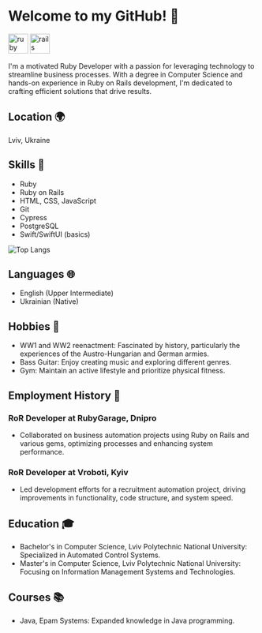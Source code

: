 # Welcome to my GitHub! 👋 

<img src="https://cdn.jsdelivr.net/gh/devicons/devicon/icons/ruby/ruby-original.svg" height="40" alt="ruby logo"  /> <img src="https://cdn.jsdelivr.net/gh/devicons/devicon/icons/rails/rails-original-wordmark.svg" height="40" alt="rails logo"  />

I'm a motivated Ruby Developer with a passion for leveraging technology to streamline business processes. With a degree in Computer Science and hands-on experience in Ruby on Rails development, I'm dedicated to crafting efficient solutions that drive results.

## Location 🌍

Lviv, Ukraine

## Skills 🚀

- Ruby
- Ruby on Rails
- HTML, CSS, JavaScript
- Git
- Cypress
- PostgreSQL
- Swift/SwiftUI (basics)

![Top Langs](https://github-readme-stats.vercel.app/api/top-langs/?username=vtodorchuk&layout=compact)

## Languages 🌐

- English (Upper Intermediate)
- Ukrainian (Native)

## Hobbies 🎨

- WW1 and WW2 reenactment: Fascinated by history, particularly the experiences of the Austro-Hungarian and German armies.
- Bass Guitar: Enjoy creating music and exploring different genres.
- Gym: Maintain an active lifestyle and prioritize physical fitness.

## Employment History 💼

### RoR Developer at RubyGarage, Dnipro
- Collaborated on business automation projects using Ruby on Rails and various gems, optimizing processes and enhancing system performance.

### RoR Developer at Vroboti, Kyiv
- Led development efforts for a recruitment automation project, driving improvements in functionality, code structure, and system speed.

## Education 🎓

- Bachelor's in Computer Science, Lviv Polytechnic National University: Specialized in Automated Control Systems.
- Master's in Computer Science, Lviv Polytechnic National University: Focusing on Information Management Systems and Technologies.

## Courses 📚

- Java, Epam Systems: Expanded knowledge in Java programming.
